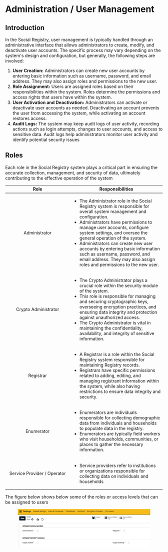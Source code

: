 # Administration / User Management

## Introduction

In the Social Registry, user management is typically handled through an administrative interface that allows administrators to create, modify, and deactivate user accounts. The specific process may vary depending on the system's design and configuration, but generally, the following steps are involved:

1. **User Creation:** Administrators can create new user accounts by entering basic information such as username, password, and email address. They may also assign roles and permissions to the new user.
2. **Role Assignment:** Users are assigned roles based on their responsibilities within the system. Roles determine the permissions and access rights that users have within the system.
3. **User Activation and Deactivation:** Administrators can activate or deactivate user accounts as needed. Deactivating an account prevents the user from accessing the system, while activating an account restores access.
4. **Audit Logs:** The system may keep audit logs of user activity, recording actions such as login attempts, changes to user accounts, and access to sensitive data. Audit logs help administrators monitor user activity and identify potential security issues

## Roles

Each role in the Social Registry system plays a critical part in ensuring the accurate collection, management, and security of data, ultimately contributing to the effective operation of the system



<table><thead><tr><th width="193" align="center">Role </th><th>Responsibilities</th></tr></thead><tbody><tr><td align="center">Administrator</td><td><ul><li>The Administrator role in the Social Registry system is responsible for overall system management and configuration.</li><li>Administrators have permissions to manage user accounts, configure system settings, and oversee the general operation of the system.</li><li>Administrators can create new user accounts by entering basic information such as username, password, and email address. They may also assign roles and permissions to the new user.</li></ul></td></tr><tr><td align="center">Crypto Administrator</td><td><ul><li>The Crypto Administrator plays a crucial role within the security module of the system.</li><li>This role is responsible for managing and securing cryptographic keys, overseeing encryption practices, and ensuring data integrity and protection against unauthorized access.</li><li>The Crypto Administrator is vital in maintaining the confidentiality, availability, and integrity of sensitive information.</li></ul></td></tr><tr><td align="center">Registrar</td><td><ul><li>A Registrar is a role within the Social Registry system responsible for maintaining Registry records.</li><li>Registrars have specific permissions related to adding, editing, and managing registrant information within the system, while also having restrictions to ensure data integrity and security.</li></ul></td></tr><tr><td align="center">Enumerator</td><td><ul><li>Enumerators are individuals responsible for collecting demographic data from individuals and households to populate data in the registry.</li><li>Enumerators are typically field workers who visit households, communities, or places to gather the necessary information.</li></ul></td></tr><tr><td align="center">Service Provider / Operator</td><td><ul><li>Service providers refer to institutions or organizations responsible for collecting data on individuals and households</li></ul></td></tr></tbody></table>

The figure below shows below some of the roles or access levels that can be assigned to users

<figure><img src="../../.gitbook/assets/access-setting.PNG" alt=""><figcaption></figcaption></figure>
